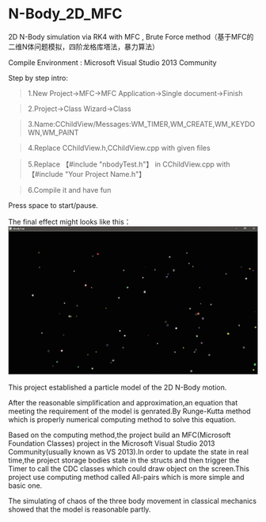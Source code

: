 # N-Body_2D_MFC
2D N-Body simulation via RK4 with MFC , Brute Force method（基于MFC的二维N体问题模拟，四阶龙格库塔法，暴力算法）


Compile Environment : Microsoft Visual Studio 2013 Community


Step by step intro:


>1.New Project->MFC->MFC Application->Single document->Finish


>2.Project->Class Wizard->Class 

>3.Name:CChildView/Messages:WM_TIMER,WM_CREATE,WM_KEYDOWN,WM_PAINT


>4.Replace CChildView.h,CChildView.cpp with given files


>5.Replace 【#include "nbodyTest.h"】 in CChildView.cpp with 【#include "Your Project Name.h"】


>6.Compile it and have fun


Press space to start/pause.


The final effect might looks like this：
![img](https://github.com/marz233/N-Body_2D_MFC/blob/master/nbody.gif)


This project established a particle model of the 2D N-Body motion.


After the reasonable simplification and approximation,an equation that meeting the requirement of the model is genrated.By Runge-Kutta method which is properly numerical computing method to solve this equation.


Based on the computing method,the project build an MFC(Microsoft Foundation Classes) project in the Microsoft Visual Studio 2013 Community(usually known as VS 2013).In order to update the state in real time,the project storage bodies state in the structs and then trigger the Timer to call the CDC classes which could draw object on the screen.This project use computing method called All-pairs which is more simple and basic one.

The simulating of chaos of the three body movement in classical mechanics showed that the model is reasonable partly.
